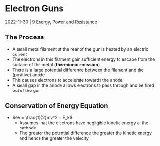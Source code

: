 # Electron Guns
2022-11-30 | [9 Energy, Power and Resistance](9%20Energy,%20Power%20and%20Resistance.md)

## The Process
- A small metal filament at the rear of the gun is heated by an electric current
- The electrons in this filament gain sufficient energy to escape from the surface of the metal (**thermionic emission**)
- There is a large potential difference between the filament and the (positive) anode
- This causes electrons to accelerate towards the anode
- A small gap in the anode allows electrons to pass through and be fired out of the gun

## Conservation of Energy Equation
- $eV = \frac{1}{2}mv^2 = E_k$
	- Assumes that the electrons have negligible kinetic energy at the cathode
	- The greater the potential difference the greater the kinetic energy and hence the greater the velocity